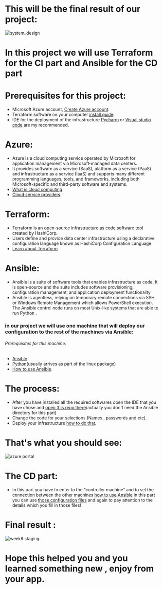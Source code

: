 # This will be the final result of our project:
![system_design](https://user-images.githubusercontent.com/105926044/175485830-982d6170-94a7-412f-9071-ec3e89079b00.png)


# In this project we will use Terraform for the CI part and Ansible for the CD part


# Prerequisites for this project:
 * Microsoft Azure account, [Create Azure account](https://azure.microsoft.com/en-us/free/).
 * Terraform software on your computer [install guide](https://learn.hashicorp.com/tutorials/terraform/install-cli).
 * IDE for the deployment of the infrastructure [Pycharm](https://www.jetbrains.com/pycharm/download/#section=windows) or [Visual studio code](https://code.visualstudio.com/download) are my recommended.


# Azure:
* Azure is a cloud computing service operated by Microsoft for application management via Microsoft-managed data centers.
* It provides software as a service (SaaS), platform as a service (PaaS) and infrastructure as a service (IaaS) and supports many different programming languages, tools, and frameworks, including both Microsoft-specific and third-party software and systems.
* [What is cloud computing](https://azure.microsoft.com/en-us/resources/cloud-computing-dictionary/what-is-cloud-computing/).
* [Cloud service providers](https://www.c-sharpcorner.com/article/top-10-cloud-service-providers/).

# Terraform:
* Terraform is an open-source infrastructure as code software tool created by HashiCorp.
* Users define and provide data center infrastructure using a declarative configuration language known as HashiCorp Configuration Language
* [Learn about Terraform](https://www.terraform.io/intro).

# Ansible:
* Ansible is a suite of software tools that enables infrastructure as code. It is open-source and the suite includes software provisioning, configuration management, and application deployment functionality
* Ansible is agentless, relying on temporary remote connections via SSH or Windows Remote Management which allows PowerShell execution. The Ansible control node runs on most Unix-like systems that are able to run Python .
### in our project we will use one machine that will deploy our configuration to the rest of the machines via Ansible:
###### Prerequisites for this machine:
* [Ansible](https://docs.ansible.com/ansible/latest/installation_guide/intro_installation.html).
* [Python](https://www.python.org/downloads/)(usually arrives as part of the linux package)
* [How to use Ansible](https://spacelift.io/blog/ansible-tutorial).

# The process:
* After you have installed all the required softwares open the IDE that you have chose and [open this repo there](https://github.com/omriganini/terraform-ansible)(actually you don't need the Ansible directory for this part)
* Change the code for your selections (Names , passwords and etc).
* Deploy your Infrastructure [how to do that](https://learn.hashicorp.com/tutorials/terraform/azure-build?in=terraform/azure-get-started).

# That's what you should see:
![azure portal](https://user-images.githubusercontent.com/105926044/178116551-04376192-67ce-4225-8055-df62cf352314.jpg)


# The CD part:
* In this part you have to enter to the "controller machine" and to set the connection between the other machines [how to use Ansible](https://spacelift.io/blog/ansible-tutorial) in this part you can use [those configuration files](https://github.com/omriganini/terraform-ansible/tree/master/ansible) and again to pay attention to the details which you fill in those files!


# Final result : 
![week6 staging](https://user-images.githubusercontent.com/105926044/178116708-7f5f8aac-a9ce-4523-a06e-2d45f8b34c55.jpg)


# Hope this helped you and you learned something new , enjoy from your app.
